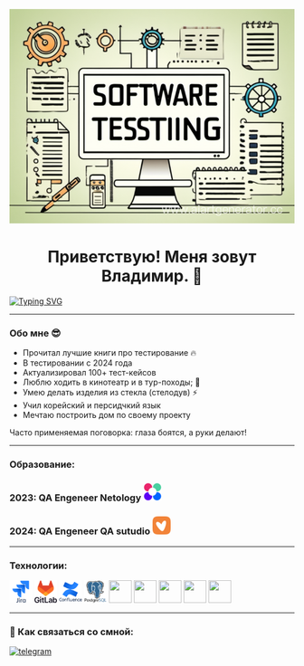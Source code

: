 ![Header](assets/testing2.png )


<h1 style="text-align: center;"> Приветствую! Меня зовут Владимир. 👋</h1>


[![Typing SVG](https://readme-typing-svg.demolab.com?font=Fira+Code&pause=1000&color=EE8838&width=435&lines=Я+QA+Engeneer+(manual))](https://git.io/typing-svg)

---
 
### Обо мне :sunglasses:
- Прочитал лучшие книги про тестирование :fire:
- В тестировании с 2024 года
- Актуализировал 100+ тест-кейсов
- Люблю ходить в кинотеатр и в тур-походы; :musical_note:
- Умею делать изделия из стекла (стелодув) :zap:
- Учил корейский и персидчкий язык
- Мечтаю построить дом по своему проекту

Часто применяемая поговорка: глаза боятся, а руки делают!

---

### Образование:

### 2023: QA Engeneer Netology  ![Header](assets/large.png)

### 2024: QA Engeneer QA sutudio  ![Header](assets/qa_studio1.png)

---

### Технологии:
<div>
  <img src="https://github.com/devicons/devicon/blob/master/icons/jira/jira-original-wordmark.svg"  width="40" height="40"/>
  <img src="https://github.com/devicons/devicon/blob/master/icons/gitlab/gitlab-original-wordmark.svg"  width="40" height="40"/>
  <img src="https://github.com/devicons/devicon/blob/master/icons/confluence/confluence-original-wordmark.svg"  width="40" height="40"/>
  <img src="https://github.com/devicons/devicon/blob/master/icons/postgresql/postgresql-original-wordmark.svg"  width="40" height="40"/>
  <img src="https://cdn.jsdelivr.net/gh/devicons/devicon/icons/figma/figma-original.svg"  width="40" height="40"/>
  <img src="https://d33wubrfki0l68.cloudfront.net/38b5c953a4667366685d55db55d057c86db1fc54/a0fdc/static/acae6b24d940347661ca901ea07f47c1/chrome-dev-logo-icon.png"  width="40" height="40"/>
  <img src="https://seeklogo.com/images/P/postman-logo-0087CA0D15-seeklogo.com.png"  width="40" height="40"/>
  <img src="https://upload.wikimedia.org/wikipedia/commons/thumb/4/4b/Bash_Logo_Colored.svg/1024px-Bash_Logo_Colored.svg.png?20180723054350"  width="40" height="40"/>
  <img src="https://cdn.jsdelivr.net/gh/devicons/devicon/icons/vscode/vscode-original.svg"  width="40" height="40"/>
</div>

---

### 🤝 Как связаться со смной:

  <div id="badges">
    <a href="https://t.me/kozyavin_v" target="_blank">
      <img src="https://cdn-icons-png.flaticon.com/512/2111/2111646.png" width="40" height="40" alt="telegram"/>
    </a>
  </div>


